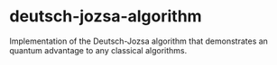 # deutsch-jozsa-algorithm
Implementation of the Deutsch-Jozsa algorithm that demonstrates an quantum advantage to any classical algorithms.
